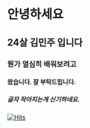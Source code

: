 # 안녕하세요
## 24살 김민주 입니다
### 뭔가 열심히 배워보려고
#### 왔습니다. 잘 부탁드립니다.
##### 글자 작아지는게 신기하네요.
[![Hits](https://hits.seeyoufarm.com/api/count/incr/badge.svg?url=https%3A%2F%2Fgithub.com%2Fminju132%2Fminju132%2Fedit%2Fmain%2FREADME.md&count_bg=%2379C83D&title_bg=%2300D9AE&icon=&icon_color=%23E7E7E7&title=%EC%8B%A0%EA%B8%B0%ED%95%98%EB%8B%A4&edge_flat=false)](https://hits.seeyoufarm.com)
